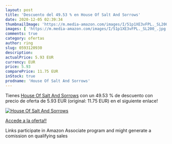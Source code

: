 ```yaml
---
layout: post
title: 'Descuento del 49.53 % en House Of Salt And Sorrows'
date: 2020-12-05 02:39:34
thumbnailImage: 'https://m.media-amazon.com/images/I/51p1XE3vFPL._SL200_.jpg'
images: [ 'https://m.media-amazon.com/images/I/51p1XE3vFPL._SL200_.jpg' ]
comments: true
category: ofertas
author: ring
slug: 0593120930
description:
actualPrice: 5.93 EUR
currency: EUR
price: 5.93
comparePrice: 11.75 EUR
inStock: true
prodname: 'House Of Salt And Sorrows'
---
```


Tienes [House Of Salt And Sorrows](https://www.amazon.es/dp/0593120930/?tag=tolees-21) con un 49.53 % de descuento con precio de oferta de 5.93 EUR (original: 11.75 EUR) en el siguiente enlace!

[![House Of Salt And Sorrows](https://m.media-amazon.com/images/I/51p1XE3vFPL._SL200_.jpg)](https://www.amazon.es/dp/0593120930/?tag=tolees-21)

[Accede a la oferta!!](https://www.amazon.es/dp/0593120930/?tag=tolees-21)

Links participate in Amazon Associate program and might generate a comission on qualifying sales


